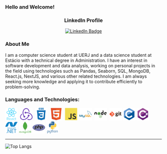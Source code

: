 ### Hello and Welcome!

<!--
**ahmbarreiros/ahmbarreiros** is a ✨ _special_ ✨ repository because its `README.md` (this file) appears on your GitHub profile.

Here are some ideas to get you started:

- 🔭 I’m currently working on ...
- 🌱 I’m currently learning ...
- 👯 I’m looking to collaborate on ...
- 🤔 I’m looking for help with ...
- 💬 Ask me about ...
- 📫 How to reach me: ...
- 😄 Pronouns: ...
- ⚡ Fun fact: ...
-->
<main align="center">
  <div id="badges">
    <h3>LinkedIn Profile</h3>
    <a href="https://www.linkedin.com/in/ant%C3%B4nio-henrique-0aa9a2242/">
      <img src="https://img.shields.io/badge/LinkedIn-blue?style=for-the-badge&logo=linkedin&logoColor=white" alt="LinkedIn Badge"/>
    </a>
  </div>
</main>

### About Me
I am a computer science student at UERJ and a data science student at Estácio with a technical degree in Administration. I have an interest in software development and data analysis, working on personal projects in the field using technologies such as Pandas, Seaborn, SQL, MongoDB, React.js, NextJS, and various other related technologies. I am always seeking more knowledge and applying it to contribute efficiently to problem-solving.


### Languages and Technologies:
<div>
  <img src="https://github.com/devicons/devicon/blob/master/icons/react/react-original-wordmark.svg" title="React" alt="React" width="40" height="40"/>&nbsp;
  <img src="https://github.com/devicons/devicon/blob/master/icons/redux/redux-original.svg" title="Redux" alt="Redux " width="40" height="40"/>&nbsp;
  <img src="https://github.com/devicons/devicon/blob/master/icons/css3/css3-plain-wordmark.svg"  title="CSS3" alt="CSS" width="40" height="40"/>&nbsp;
  <img src="https://github.com/devicons/devicon/blob/master/icons/html5/html5-original.svg" title="HTML5" alt="HTML" width="40" height="40"/>&nbsp;
  <img src="https://github.com/devicons/devicon/blob/master/icons/javascript/javascript-original.svg" title="JavaScript" alt="JavaScript" width="40" height="40"/>&nbsp;
  <img src="https://github.com/devicons/devicon/blob/master/icons/mysql/mysql-original-wordmark.svg" title="MySQL"  alt="MySQL" width="40" height="40"/>&nbsp;
  <img src="https://github.com/devicons/devicon/blob/master/icons/nodejs/nodejs-original-wordmark.svg" title="NodeJS" alt="NodeJS" width="40" height="40"/>&nbsp;
  <img src="https://github.com/devicons/devicon/blob/master/icons/git/git-original-wordmark.svg" title="Git" **alt="Git" width="40" height="40"/>
  <img src="https://github.com/devicons/devicon/blob/master/icons/c/c-original.svg" title="C" **alt="C" width="40" height="40"/>
  <img src="https://github.com/devicons/devicon/blob/master/icons/csharp/csharp-original.svg" title="C#" **alt="C#" width="40" height="40"/>
  <img src="https://github.com/devicons/devicon/blob/master/icons/dot-net/dot-net-plain-wordmark.svg" title="dotNET" **alt="dotNET" width="40" height="40"/>
  <img src="https://github.com/devicons/devicon/blob/master/icons/mongodb/mongodb-plain-wordmark.svg" title="mongoDB" **alt="mongoDB" width="40" height="40"/>
  <img src="https://github.com/devicons/devicon/blob/master/icons/php/php-original.svg" title="PHP" **alt="PHP" width="40" height="40"/>
  <img src="https://github.com/devicons/devicon/blob/master/icons/python/python-original-wordmark.svg" title="Python" **alt="Python" width="40" height="40"/>
</div>
<hr />

<!-- ![GitHub Streak](https://github-readme-streak-stats.herokuapp.com?user=ahmbarreiros&theme=tokyonight&hide_border=true&date_format=j%2Fn%5B%2FY%5D)

<!--
<hr />
![Ahmbarreiros's GitHub stats](https://github-readme-stats.vercel.app/api?username=ahmbarreiros&show_icons=true&theme=tokyonight&hide_border=true&date_format=j%2Fn%5B%2FY%5D)
<hr />
-->

![Top Langs](https://github-readme-stats.vercel.app/api/top-langs/?username=ahmbarreiros&layout=compact&theme=tokyonight&hide_border=true&date_format=j%2Fn%5B%2FY%5D)
